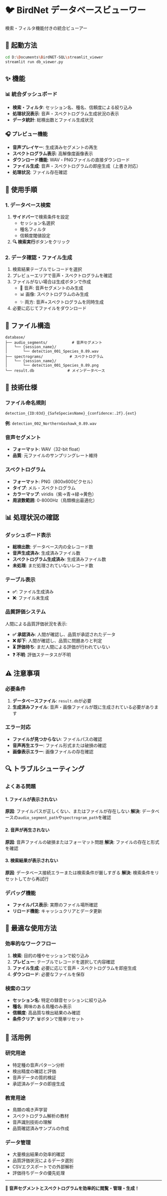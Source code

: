 # 🐦 BirdNet データベースビューワー

検索・フィルタ機能付きの統合ビューアー

## 🚀 起動方法

```bash
cd D:\Documents\BirdNET-SQL\streamlit_viewer
streamlit run db_viewer.py
```

## ✨ 機能

### 📊 統合ダッシュボード
- **検索・フィルタ**: セッション名、種名、信頼度による絞り込み
- **処理状況表示**: 音声・スペクトログラム生成状況の表示
- **データ統計**: 総検出数とファイル生成状況

### 🎧 プレビュー機能
- **音声プレイヤー**: 生成済みセグメントの再生
- **スペクトログラム表示**: 高解像度画像表示
- **ダウンロード機能**: WAV・PNGファイルの直接ダウンロード
- **ファイル生成**: 音声・スペクトログラムの即座生成（上書き対応）
- **処理状況**: ファイル存在確認

## 🎯 使用手順

### 1. データベース検索
1. **サイドバー**で検索条件を設定
   - セッション名選択
   - 種名フィルタ
   - 信頼度閾値設定
2. **🔍 検索実行**ボタンをクリック

### 2. データ確認・ファイル生成
1. 検索結果テーブルでレコードを選択
2. プレビューエリアで音声・スペクトログラムを確認
3. ファイルがない場合は生成ボタンで作成
   - 🎵 音声: 音声セグメントのみ生成
   - 📊 画像: スペクトログラムのみ生成
   - ✨ 両方: 音声+スペクトログラムを同時生成
4. 必要に応じてファイルをダウンロード

## 📁 ファイル構造

```
database/
├── audio_segments/           # 音声セグメント
│   └── {session_name}/
│       └── detection_001_Species_0.89.wav
├── spectrograms/            # スペクトログラム
│   └── {session_name}/
│       └── detection_001_Species_0.89.png
└── result.db               # メインデータベース
```

## 🔧 技術仕様

### ファイル命名規則
```
detection_{ID:03d}_{SafeSpeciesName}_{confidence:.2f}.{ext}
```

**例**: `detection_002_NorthernGoshawk_0.89.wav`

### 音声セグメント
- **フォーマット**: WAV（32-bit float）
- **品質**: 元ファイルのサンプリングレート維持

### スペクトログラム
- **フォーマット**: PNG（800x600ピクセル）
- **タイプ**: メル・スペクトログラム
- **カラーマップ**: viridis（紫→青→緑→黄色）
- **周波数範囲**: 0-8000Hz（鳥類検出最適化）

## 📊 処理状況の確認

### ダッシュボード表示
- **総検出数**: データベース内の全レコード数
- **音声生成済み**: 生成済みファイル数
- **スペクトログラム生成済み**: 生成済みファイル数
- **未処理**: まだ処理されていないレコード数

### テーブル表示
- **✅**: ファイル生成済み
- **❌**: ファイル未生成

### 品質評価システム
人間による品質評価状況を表示:
- **✅ 承認済み**: 人間が確認し、品質が承認されたデータ
- **❌ 却下**: 人間が確認し、品質に問題ありと判定
- **⏳ 評価待ち**: まだ人間による評価が行われていない
- **❓ 不明**: 評価ステータスが不明

## ⚠️ 注意事項

### 必要条件
1. **データベースファイル**: `result.db`が必要
2. **生成済みファイル**: 音声・画像ファイルが既に生成されている必要があります

### エラー対応
- **ファイルが見つからない**: ファイルパスの確認
- **音声再生エラー**: ファイル形式または破損の確認
- **画像表示エラー**: 画像ファイルの存在確認

## 🔍 トラブルシューティング

### よくある問題

#### 1. ファイルが表示されない
**原因**: ファイルパスが正しくない、またはファイルが存在しない
**解決**: データベースの`audio_segment_path`や`spectrogram_path`を確認

#### 2. 音声が再生されない
**原因**: 音声ファイルの破損またはフォーマット問題
**解決**: ファイルの存在と形式を確認

#### 3. 検索結果が表示されない
**原因**: データベース接続エラーまたは検索条件が厳しすぎる
**解決**: 検索条件をリセットしてから再試行

### デバッグ機能
- **ファイルパス表示**: 実際のファイル場所確認
- **リロード機能**: キャッシュクリアとデータ更新

## 🎯 最適な使用方法

### 効率的なワークフロー
1. **検索**: 目的の種やセッションで絞り込み
2. **プレビュー**: テーブルでレコードを選択して内容確認
3. **ファイル生成**: 必要に応じて音声・スペクトログラムを即座生成
4. **ダウンロード**: 必要なファイルを保存

### 検索のコツ
- **セッション名**: 特定の録音セッションに絞り込み
- **種名**: 興味のある鳥種のみ表示
- **信頼度**: 高品質な検出結果のみ確認
- **条件クリア**: 🗑️ボタンで簡単リセット

## 🎉 活用例

### 研究用途
- 特定種の音声パターン分析
- 検出精度の確認と評価
- 音声データの質的検証
- 承認済みデータの即座生成

### 教育用途
- 鳥類の鳴き声学習
- スペクトログラム解析の教材
- 音声識別技術の理解
- 品質確認済みサンプルの作成

### データ管理
- 大量検出結果の効率的確認
- 品質評価状況によるデータ選別
- CSVエクスポートでの外部解析
- 評価待ちデータの優先処理

---

**🎉 音声セグメントとスペクトログラムを効率的に閲覧・管理・生成！**
